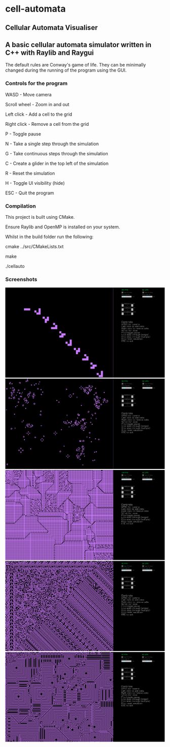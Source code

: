 # cell-automata
## Cellular Automata Visualiser

## A basic cellular automata simulator written in C++ with Raylib and Raygui

The default rules are Conway's game of life. They can be minimally changed during the running of the program using the GUI.

### Controls for the program 

WASD - Move camera

Scroll wheel - Zoom in and out

Left click - Add a cell to the grid

Right click - Remove a cell from the grid

P - Toggle pause

N - Take a single step through the simulation

G - Take continuous steps through the simulation

C - Create a glider in the top left of the simulation

R - Reset the simulation

H - Toggle UI visibility (hide)

ESC - Quit the program


### Compilation

This project is built using CMake.

Ensure Raylib and OpenMP is installed on your system.



Whilst in the build folder run the following:

cmake ../src/CMakeLists.txt

make

./cellauto


### Screenshots

![ScreenShot One](/imgs/screenshot1.png?raw=true "Screenshot one")
![ScreenShot Two](/imgs/screenshot2.png?raw=true "Screenshot two")
![ScreenShot Three](/imgs/screenshot3.png?raw=true "Screenshot three")
![ScreenShot Four](/imgs/screenshot4.png?raw=true "Screenshot four")
![ScreenShot Five](/imgs/screenshot5.png?raw=true "Screenshot five")
